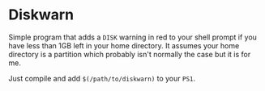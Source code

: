 # Diskwarn

Simple program that adds a `DISK` warning in red to your shell prompt if you have less than 1GB left in your home directory. It assumes your home directory is a partition which probably isn't normally the case but it is for me.

Just compile and add `$(/path/to/diskwarn)` to your `PS1`.
